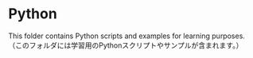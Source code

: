 # Python

This folder contains Python scripts and examples for learning purposes.
（このフォルダには学習用のPythonスクリプトやサンプルが含まれます。）
